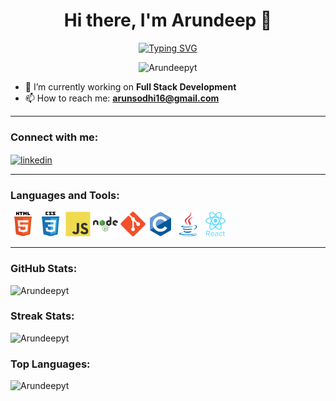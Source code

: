 <!-- Arundeepyt/README.md -->

<h1 align="center">Hi there, I'm Arundeep 👋</h1>

<p align="center">
  <a href="https://github.com/Arundeepyt">
    <img src="https://readme-typing-svg.demolab.com?font=Fira+Code&size=22&pause=1000&color=58A6FF&center=true&vCenter=true&width=435&lines=Aspiring+Full+Stack+Developer;Front-End+Developer+%7C+Learning+Back-End;Building+AI+Bots+with+Java;Always+Learning+Something+New" alt="Typing SVG" />
  </a>
</p>

<p align="center">
  <img src="https://komarev.com/ghpvc/?username=Arundeepyt&label=Profile%20views&color=0e75b6&style=flat" alt="Arundeepyt" />
</p>

- 🔭 I’m currently working on **Full Stack Development**
- 📫 How to reach me: **arunsodhi16@gmail.com**

---

### Connect with me:
<p align="left">
  <a href="https://www.linkedin.com/in/arun-deep-410967238" target="_blank">
    <img align="center" src="https://cdn.jsdelivr.net/npm/simple-icons@3.13.0/icons/linkedin.svg" alt="linkedin" height="30" width="40" />
  </a>
</p>

---

### Languages and Tools:
<p align="left">
  <img src="https://raw.githubusercontent.com/devicons/devicon/master/icons/html5/html5-original-wordmark.svg" alt="html5" width="40" height="40"/> 
  <img src="https://raw.githubusercontent.com/devicons/devicon/master/icons/css3/css3-original-wordmark.svg" alt="css3" width="40" height="40"/> 
  <img src="https://raw.githubusercontent.com/devicons/devicon/master/icons/javascript/javascript-original.svg" alt="javascript" width="40" height="40"/> 
  <img src="https://raw.githubusercontent.com/devicons/devicon/master/icons/nodejs/nodejs-original-wordmark.svg" alt="nodejs" width="40" height="40"/> 
  <img src="https://raw.githubusercontent.com/devicons/devicon/master/icons/git/git-original.svg" alt="git" width="40" height="40"/> 
  <img src="https://raw.githubusercontent.com/devicons/devicon/master/icons/c/c-original.svg" alt="c" width="40" height="40"/> 
  <img src="https://raw.githubusercontent.com/devicons/devicon/master/icons/java/java-original.svg" alt="java" width="40" height="40"/> 
  <img src="https://raw.githubusercontent.com/devicons/devicon/master/icons/react/react-original-wordmark.svg" alt="react" width="40" height="40"/> 
</p>

---

### GitHub Stats:
<p align="left">
  <img src="https://github-readme-stats.vercel.app/api?username=Arundeepyt&show_icons=true&locale=en" alt="Arundeepyt" />
</p>

### Streak Stats:
<p align="left">
  <img src="https://github-readme-streak-stats.herokuapp.com/?user=Arundeepyt&" alt="Arundeepyt" />
</p>

### Top Languages:
<p align="left">
  <img src="https://github-readme-stats.vercel.app/api/top-langs?username=Arundeepyt&layout=compact&langs_count=8&exclude_repo=Arundeepyt.github.io" alt="Arundeepyt" />
</p>